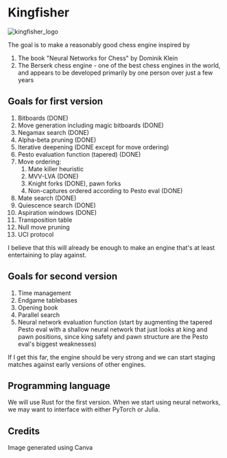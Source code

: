 # Kingfisher
![kingfisher_logo](https://github.com/aaholmes/chess/assets/4913443/059cd779-912b-439b-8eee-e4f513c25b01)


The goal is to make a reasonably good chess engine inspired by
1. The book "Neural Networks for Chess" by Dominik Klein
2. The Berserk chess engine - one of the best chess engines in the world, and appears to be developed primarily by one person over just a few years

## Goals for first version
1. Bitboards (DONE)
2. Move generation including magic bitboards (DONE)
3. Negamax search (DONE)
4. Alpha-beta pruning (DONE)
5. Iterative deepening (DONE except for move ordering)
6. Pesto evaluation function (tapered) (DONE)
7. Move ordering:
   1. Mate killer heuristic
   2. MVV-LVA (DONE)
   3. Knight forks (DONE), pawn forks
   4. Non-captures ordered according to Pesto eval (DONE)
8. Mate search (DONE)
9. Quiescence search (DONE)
10. Aspiration windows (DONE)
11. Transposition table
12. Null move pruning
13. UCI protocol

I believe that this will already be enough to make an engine that's at least entertaining to play against.

## Goals for second version
1. Time management
2. Endgame tablebases
3. Opening book
4. Parallel search
5. Neural network evaluation function (start by augmenting the tapered Pesto eval with a shallow neural network that just looks at king and pawn positions, since king safety and pawn structure are the Pesto eval's biggest weaknesses)

If I get this far, the engine should be very strong and we can start staging matches against early versions of other engines.
 
## Programming language
We will use Rust for the first version. When we start using neural networks, we may want to interface with either PyTorch or Julia. 

## Credits
Image generated using Canva
